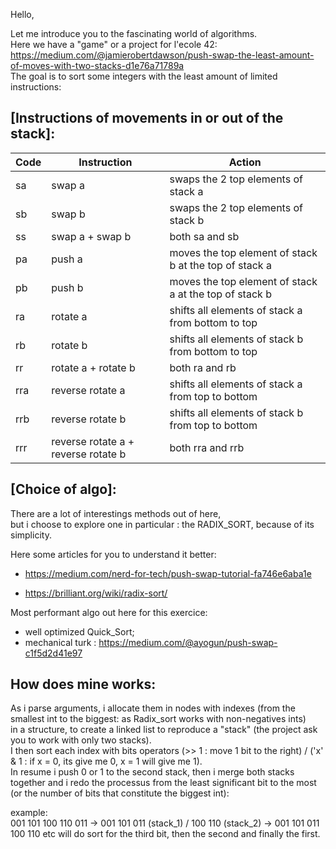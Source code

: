 Hello, 

Let me introduce you to the fascinating world of algorithms.  
Here we have a "game" or a project for l'ecole 42:  
https://medium.com/@jamierobertdawson/push-swap-the-least-amount-of-moves-with-two-stacks-d1e76a71789a      
The goal is to sort some integers with the least amount of limited instructions:    

[Instructions of movements in or out of the stack]:
------------------------------

Code	| Instruction	                        |          Action                                            |
------|-------------------------------------|------------------------------------------------------------|
sa    | swap a	                            | swaps the 2 top elements of stack a                        |
sb	  | swap b	                            | swaps the 2 top elements of stack b                        |
ss	  | swap a + swap b	                    | both sa and sb                                             |     
pa	  | push a	                            | moves the top element of stack b at the top of stack a     | 
pb	  | push b	                            | moves the top element of stack a at the top of stack b     |
ra	  | rotate a	                          | shifts all elements of stack a from bottom to top          |
rb	  | rotate b	                          | shifts all elements of stack b from bottom to top          |
rr	  | rotate a + rotate b	                | both ra and rb                                             | 
rra	  | reverse rotate a	                  | shifts all elements of stack a from top to bottom          |
rrb	  | reverse rotate b	                  | shifts all elements of stack b from top to bottom          |
rrr	  | reverse rotate a + reverse rotate b	| both rra and rrb                                           |    

[Choice of algo]:
---------------------
There are a lot of interestings methods out of here,  
but i choose to explore one in particular : the RADIX_SORT, because of its simplicity.  

Here some articles for you to understand it better:
 - https://medium.com/nerd-for-tech/push-swap-tutorial-fa746e6aba1e
 * https://brilliant.org/wiki/radix-sort/

Most performant algo out here for this exercice:
- well optimized Quick_Sort;
- mechanical turk : https://medium.com/@ayogun/push-swap-c1f5d2d41e97


How does mine works:  
--------------------
As i parse arguments, i allocate them in nodes with indexes (from the smallest int to the biggest: as Radix_sort works with non-negatives ints)  
in a structure, to create a linked list to reproduce a "stack" (the project ask you to work with only two stacks).    
I then sort each index with bits operators (>> 1 : move 1 bit to the right) / ('x' & 1 : if x = 0, its give me 0, x = 1 will give me 1).   
In resume i push 0 or 1 to the second stack, then i merge both stacks together and i redo the processus from the least significant bit to the most (or the number of bits that constitute the biggest int):  

example:   
001 101 100 110 011 -> 001 101 011 (stack_1) / 100 110 (stack_2) -> 001 101 011 100 110 etc 
will do sort for the third bit, then the second and finally the first.
